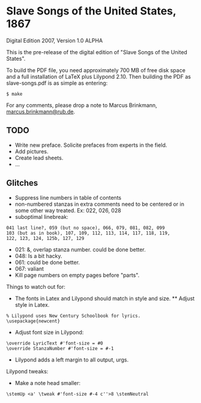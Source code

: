 # Slave Songs of the United States, 1867

Digital Edition 2007, Version 1.0 ALPHA

This is the pre-release of the digital edition of "Slave Songs of the
United States".

To build the PDF file, you need approximately 700 MB of free disk
space and a full installation of LaTeX plus Lilypond 2.10.  Then
building the PDF as slave-songs.pdf is as simple as entering:

```
$ make
```

For any comments, please drop a note to
Marcus Brinkmann, marcus.brinkmann@rub.de.

## TODO

* Write new preface.  Solicite prefaces from experts in the field.
* Add pictures.
* Create lead sheets.
* ...

## Glitches

* Suppress line numbers in table of contents
* non-numbered stanzas in extra comments need to be centered or in
  some other way treated.  Ex: 022, 026, 028
* suboptimal linebreak:
```
041 last line?, 059 (but no space), 066, 079, 081, 082, 099
103 (but as in book), 107, 109, 112, 113, 114, 117, 118, 119,
122, 123, 124, 125b, 127, 129
```
* 021: \&, overlap stanza number.  could be done better.
* 048: Is a bit hacky.
* 061: could be done better.
* 067: valiant
* Kill page numbers on empty pages before "parts".

Things to watch out for:

* The fonts in Latex and Lilypond should match in style and size.
** Adjust style in Latex.
```
% Lilypond uses New Century Schoolbook for lyrics.
\usepackage{newcent}
```
* Adjust font size in Lilypond:
```
\override LyricText #'font-size = #0
\override StanzaNumber #'font-size = #-1
```
* Lilypond adds a left margin to all output, urgs.

Lilypond tweaks:

* Make a note head smaller:
```
\stemUp <a' \tweak #'font-size #-4 c''>8 \stemNeutral
```

